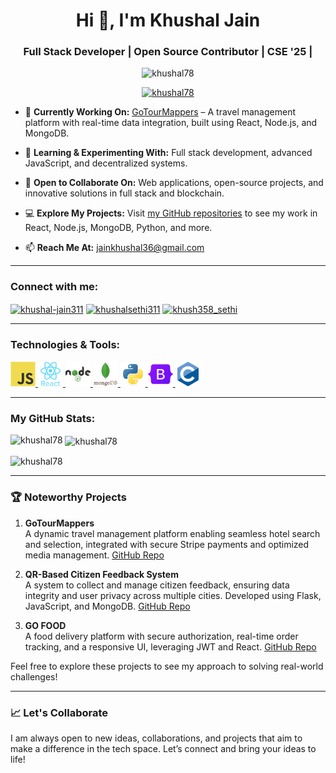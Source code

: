 <h1 align="center">Hi 👋, I'm Khushal Jain</h1>
<h3 align="center">Full Stack Developer | Open Source Contributor | CSE '25 |</h3>

<p align="center"> <img src="https://komarev.com/ghpvc/?username=khushal78&label=Profile%20views&color=0e75b6&style=flat" alt="khushal78" /> </p>

<p align="center"> <a href="https://github.com/ryo-ma/github-profile-trophy"><img src="https://github-profile-trophy.vercel.app/?username=khushal78&column=7&no-frame=true" alt="khushal78" /></a> </p>

- 🔭 **Currently Working On:** [GoTourMappers](https://github.com/Khushal78/GoTourMappers) – A travel management platform with real-time data integration, built using React, Node.js, and MongoDB.

- 🌱 **Learning & Experimenting With:** Full stack development, advanced JavaScript, and decentralized systems.

- 👯 **Open to Collaborate On:** Web applications, open-source projects, and innovative solutions in full stack and blockchain.

- 💻 **Explore My Projects:** Visit [my GitHub repositories](https://github.com/Khushal78) to see my work in React, Node.js, MongoDB, Python, and more.

- 📫 **Reach Me At:** jainkhushal36@gmail.com

---

<h3 align="left">Connect with me:</h3>
<p align="left">
  <a href="https://linkedin.com/in/khushal-jain311" target="blank"><img align="center" src="https://raw.githubusercontent.com/rahuldkjain/github-profile-readme-generator/master/src/images/icons/Social/linked-in-alt.svg" alt="khushal-jain311" height="30" width="40" /></a>
  <a href="https://twitter.com/khushalsethi311" target="blank"><img align="center" src="https://raw.githubusercontent.com/rahuldkjain/github-profile-readme-generator/master/src/images/icons/Social/twitter.svg" alt="khushalsethi311" height="30" width="40" /></a>
  <a href="https://instagram.com/khush358_sethi" target="blank"><img align="center" src="https://raw.githubusercontent.com/rahuldkjain/github-profile-readme-generator/master/src/images/icons/Social/instagram.svg" alt="khush358_sethi" height="30" width="40" /></a>
</p>

---

<h3 align="left">Technologies & Tools:</h3>
<p align="left">
  <a href="https://developer.mozilla.org/en-US/docs/Web/JavaScript" target="_blank" rel="noreferrer">
    <img src="https://raw.githubusercontent.com/devicons/devicon/master/icons/javascript/javascript-original.svg" alt="javascript" width="40" height="40"/>
  </a>
  <a href="https://reactjs.org/" target="_blank" rel="noreferrer">
    <img src="https://raw.githubusercontent.com/devicons/devicon/master/icons/react/react-original-wordmark.svg" alt="react" width="40" height="40"/>
  </a>
  <a href="https://nodejs.org/" target="_blank" rel="noreferrer">
    <img src="https://raw.githubusercontent.com/devicons/devicon/master/icons/nodejs/nodejs-original-wordmark.svg" alt="nodejs" width="40" height="40"/>
  </a>
  <a href="https://www.mongodb.com/" target="_blank" rel="noreferrer">
    <img src="https://raw.githubusercontent.com/devicons/devicon/master/icons/mongodb/mongodb-original-wordmark.svg" alt="mongodb" width="40" height="40"/>
  </a>
  <a href="https://www.python.org/" target="_blank" rel="noreferrer">
    <img src="https://raw.githubusercontent.com/devicons/devicon/master/icons/python/python-original.svg" alt="python" width="40" height="40"/>
  </a>
  <a href="https://getbootstrap.com/" target="_blank" rel="noreferrer">
    <img src="https://raw.githubusercontent.com/devicons/devicon/master/icons/bootstrap/bootstrap-original.svg" alt="bootstrap" width="40" height="40"/>
  </a>
  <a href="https://www.cprogramming.com/" target="_blank" rel="noreferrer">
    <img src="https://raw.githubusercontent.com/devicons/devicon/master/icons/c/c-original.svg" alt="c" width="40" height="40"/>
  </a>
</p>

---

<h3 align="left">My GitHub Stats:</h3>
<p><img align="left" src="https://github-readme-stats.vercel.app/api/top-langs?username=khushal78&show_icons=true&locale=en&layout=compact" alt="khushal78" /></p>
<p>&nbsp;<img align="center" src="https://github-readme-stats.vercel.app/api?username=khushal78&show_icons=true&locale=en" alt="khushal78" /></p>
<p><img align="center" src="https://github-readme-streak-stats.herokuapp.com/?user=khushal78&" alt="khushal78" /></p>

---

### 🏆 Noteworthy Projects
1. **GoTourMappers**  
   A dynamic travel management platform enabling seamless hotel search and selection, integrated with secure Stripe payments and optimized media management. [GitHub Repo](https://github.com/Khushal78/GoTourMappers)

2. **QR-Based Citizen Feedback System**  
   A system to collect and manage citizen feedback, ensuring data integrity and user privacy across multiple cities. Developed using Flask, JavaScript, and MongoDB. [GitHub Repo](https://github.com/Khushal78/QR-Citizen-Feedback)

3. **GO FOOD**  
   A food delivery platform with secure authorization, real-time order tracking, and a responsive UI, leveraging JWT and React. [GitHub Repo](https://github.com/Khushal78/Gofood-main)

Feel free to explore these projects to see my approach to solving real-world challenges!

---

### 📈 Let's Collaborate
I am always open to new ideas, collaborations, and projects that aim to make a difference in the tech space. Let’s connect and bring your ideas to life!

